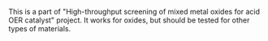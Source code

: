 This is a part of "High-throughput screening of mixed metal oxides for acid OER catalyst" project.
It works for oxides, but should be tested for other types of materials.
